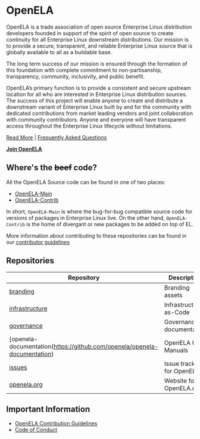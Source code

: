# OpenELA

OpenELA is a trade association of open source Enterprise Linux distribution
developers founded in support of the spirit of open source to create continuity
for all Enterprise Linux downstream distributions. Our mission is to provide a
secure, transparent, and reliable Enterprise Linux source that is globally
available to all as a buildable base.

The long term success of our mission is ensured through the formation of this
foundation with complete commitment to non-partisanship, transparency,
community, inclusivity, and public benefit.

OpenELA’s primary function is to provide a consistent and secure upstream
location for all who are interested in Enterprise Linux distribution sources.
The success of this project will enable anyone to create and distribute a
downstream variant of Enterprise Linux built by and for the community with
dedicated contributions from market leading vendors and joint collaboration
with community contributors. Anyone and everyone will have transparent access
throughout the Enterprise Linux lifecycle without limitations.

[Read More](https://openela.org/about/) | [Frequently Asked Questions](https://openela.org/faq/)

**[Join OpenELA](https://openela.org/join/)**

## Where's the ~~beef~~ code?

All the OpenELA Source code can be found in one of two places:

* [OpenELA-Main](https://github.com/openela-main)
* [OpenELA-Contrib](https://github.com/openela-contrib)

In short, `OpenELA-Main` is where the bug-for-bug compatible source code for 
versions of packages in Enterprise Linux live. On the other hand,
`OpenELA-Contrib` is the home of divergant or new packages to be added on top
of EL.

More information about contributing to these repositories can be found in our [contributor guidelines](https://github.com/openela/governance/blob/main/contributors_guidelines.md)

## Repositories
|Repository|Description|
|--|--|
|[branding](https://github.com/openela/branding)|Branding assets|
|[infrastructure](https://github.com/openela/infrastructure)|Infrastructure-as-Code |
|[governance](https://github.com/openela/governance)|Governance documentation|
|[openela-documentation(https://github.com/openela/openela-documentation)|OpenELA User Manuals|
|[issues](https://github.com/openela/issues)|Issue tracking for OpenELA|
|[openela.org](https://github.com/openela/openela.org)|Website for OpenELA.org|


## Important Information

* [OpenELA Contribution Guidelines](https://github.com/openela/governance/blob/main/contributors_guidelines.md)
* [Code of Conduct](https://github.com/openela/governance/blob/main/code_of_conduct.md)
